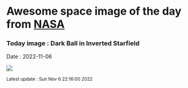
# Awesome space image of the day from [NASA](https://api.nasa.gov/)

### Today image : Dark Ball in Inverted Starfield
Date : 2022-11-06

![](https://apod.nasa.gov/apod/image/2211/darksun_lafferty_960.jpg)

<small>Latest update : Sun Nov  6 22:16:00 2022</small>
        